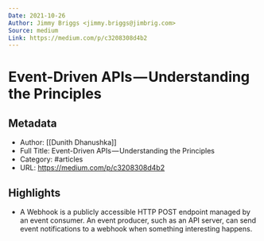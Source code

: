 ```yaml
---
Date: 2021-10-26
Author: Jimmy Briggs <jimmy.briggs@jimbrig.com>
Source: medium
Link: https://medium.com/p/c3208308d4b2
---
```

# Event-Driven APIs — Understanding the Principles

## Metadata
- Author: [[Dunith Dhanushka]]
- Full Title: Event-Driven APIs — Understanding the Principles
- Category: #articles
- URL: https://medium.com/p/c3208308d4b2

## Highlights
- A Webhook is a publicly accessible HTTP POST endpoint managed by an event consumer. An event producer, such as an API server, can send event notifications to a webhook when something interesting happens.
